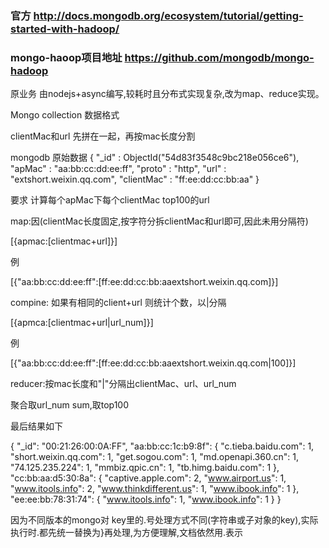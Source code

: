 ### 官方 http://docs.mongodb.org/ecosystem/tutorial/getting-started-with-hadoop/

### mongo-haoop项目地址 https://github.com/mongodb/mongo-hadoop


原业务 由nodejs+async编写,较耗时且分布式实现复杂,改为map、reduce实现。

Mongo collection 数据格式

clientMac和url 先拼在一起，再按mac长度分割

mongodb 原始数据
{
    "_id" : ObjectId("54d83f3548c9bc218e056ce6"),
    "apMac" : "aa:bb:cc:dd:ee:ff",
    "proto" : "http",
    "url" : "extshort.weixin.qq.com",
    "clientMac" : "ff:ee:dd:cc:bb:aa"
}

要求 计算每个apMac下每个clientMac top100的url

map:因(clientMac长度固定,按字符分拆clientMac和url即可,因此未用分隔符)

[{apmac:[clientmac+url]}]

例

[{"aa:bb:cc:dd:ee:ff":[ff:ee:dd:cc:bb:aaextshort.weixin.qq.com]}]

compine: 如果有相同的client+url 则统计个数，以|分隔

[{apmca:[clientmac+url|url_num]}]

例

[{"aa:bb:cc:dd:ee:ff":[ff:ee:dd:cc:bb:aaextshort.weixin.qq.com|100]}]

reducer:按mac长度和"|"分隔出clientMac、url、url_num

聚合取url_num sum,取top100

最后结果如下

{
    "_id": "00:21:26:00:0A:FF",
    "aa:bb:cc:1c:b9:8f": {
        "c.tieba.baidu.com": 1,
        "short.weixin.qq.com": 1,
        "get.sogou.com": 1,
        "md.openapi.360.cn": 1,
        "74.125.235.224": 1,
        "mmbiz.qpic.cn": 1,
        "tb.himg.baidu.com": 1
    },
    "cc:bb:aa:d5:30:8a": {
        "captive.apple.com": 2,
        "www.airport.us": 1,
        "www.itools.info": 2,
        "www.thinkdifferent.us": 1,
        "www.ibook.info": 1
    },
    "ee:ee:bb:78:31:74": {
        "www.itools.info": 1,
        "www.ibook.info": 1
    }
}

因为不同版本的mongo对 key里的.号处理方式不同(字符串或子对象的key),实际执行时.都先统一替换为}再处理,为方便理解,文档依然用.表示
